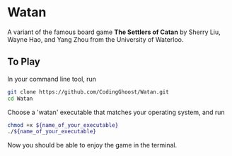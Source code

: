 # Watan
A variant of the famous board game **The Settlers of Catan** by Sherry Liu, Wayne Hao, and Yang Zhou from the University of Waterloo.

## To Play

In your command line tool, run
```bash
git clone https://github.com/CodingGhoost/Watan.git
cd Watan
```
Choose a 'watan' executable that matches your operating system, and run
```bash
chmod +x ${name_of_your_executable}
./${name_of_your_executable}
```
Now you should be able to enjoy the game in the terminal.
